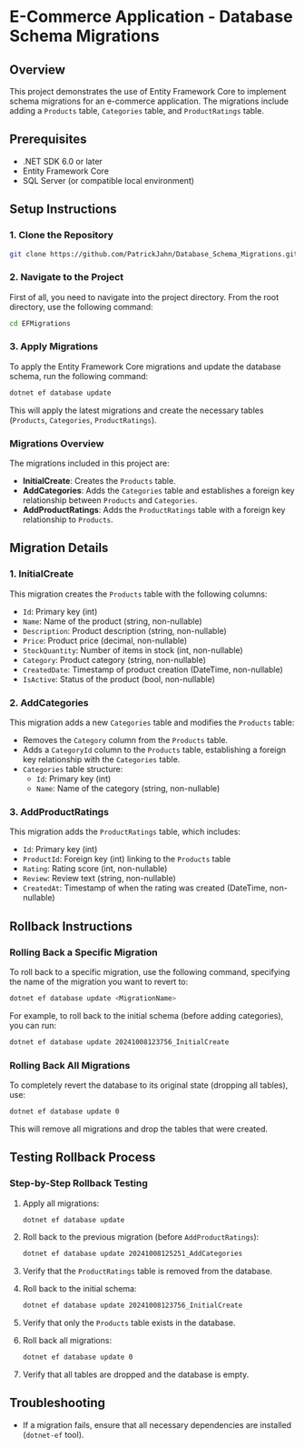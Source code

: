 
# E-Commerce Application - Database Schema Migrations

## Overview

This project demonstrates the use of Entity Framework Core to implement schema migrations for an e-commerce application. The migrations include adding a `Products` table, `Categories` table, and `ProductRatings` table.

## Prerequisites

- .NET SDK 6.0 or later
- Entity Framework Core
- SQL Server (or compatible local environment)
  
## Setup Instructions

### 1. Clone the Repository

```bash
git clone https://github.com/PatrickJahn/Database_Schema_Migrations.git
```
### 2. Navigate to the Project

First of all, you need to navigate into the project directory. From the root directory, use the following command:

```bash
cd EFMigrations
```

### 3. Apply Migrations

To apply the Entity Framework Core migrations and update the database schema, run the following command:

```bash
dotnet ef database update
```

This will apply the latest migrations and create the necessary tables (`Products`, `Categories`, `ProductRatings`).

### Migrations Overview

The migrations included in this project are:

- **InitialCreate**: Creates the `Products` table.
- **AddCategories**: Adds the `Categories` table and establishes a foreign key relationship between `Products` and `Categories`.
- **AddProductRatings**: Adds the `ProductRatings` table with a foreign key relationship to `Products`.

## Migration Details

### 1. InitialCreate
This migration creates the `Products` table with the following columns:
- `Id`: Primary key (int)
- `Name`: Name of the product (string, non-nullable)
- `Description`: Product description (string, non-nullable)
- `Price`: Product price (decimal, non-nullable)
- `StockQuantity`: Number of items in stock (int, non-nullable)
- `Category`: Product category (string, non-nullable)
- `CreatedDate`: Timestamp of product creation (DateTime, non-nullable)
- `IsActive`: Status of the product (bool, non-nullable)

### 2. AddCategories
This migration adds a new `Categories` table and modifies the `Products` table:
- Removes the `Category` column from the `Products` table.
- Adds a `CategoryId` column to the `Products` table, establishing a foreign key relationship with the `Categories` table.
- `Categories` table structure:
  - `Id`: Primary key (int)
  - `Name`: Name of the category (string, non-nullable)

### 3. AddProductRatings
This migration adds the `ProductRatings` table, which includes:
- `Id`: Primary key (int)
- `ProductId`: Foreign key (int) linking to the `Products` table
- `Rating`: Rating score (int, non-nullable)
- `Review`: Review text (string, non-nullable)
- `CreatedAt`: Timestamp of when the rating was created (DateTime, non-nullable)

## Rollback Instructions

### Rolling Back a Specific Migration

To roll back to a specific migration, use the following command, specifying the name of the migration you want to revert to:

```bash
dotnet ef database update <MigrationName>
```

For example, to roll back to the initial schema (before adding categories), you can run:

```bash
dotnet ef database update 20241008123756_InitialCreate
```

### Rolling Back All Migrations

To completely revert the database to its original state (dropping all tables), use:

```bash
dotnet ef database update 0
```

This will remove all migrations and drop the tables that were created.

## Testing Rollback Process

### Step-by-Step Rollback Testing

1. Apply all migrations:
    ```bash
    dotnet ef database update
    ```

2. Roll back to the previous migration (before `AddProductRatings`):
    ```bash
    dotnet ef database update 20241008125251_AddCategories
    ```

3. Verify that the `ProductRatings` table is removed from the database.

4. Roll back to the initial schema:
    ```bash
    dotnet ef database update 20241008123756_InitialCreate
    ```

5. Verify that only the `Products` table exists in the database.

6. Roll back all migrations:
    ```bash
    dotnet ef database update 0
    ```

7. Verify that all tables are dropped and the database is empty.


## Troubleshooting

- If a migration fails, ensure that all necessary dependencies are installed (`dotnet-ef` tool).

